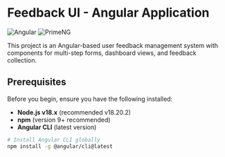 # Feedback UI - Angular Application

![Angular](https://img.shields.io/badge/Angular-DD0031?style=for-the-badge&logo=angular&logoColor=white)
![PrimeNG](https://img.shields.io/badge/PrimeNG-1572B6?style=for-the-badge&logo=primeng&logoColor=white)

This project is an Angular-based user feedback management system with components for multi-step forms, dashboard views, and feedback collection.

## Prerequisites

Before you begin, ensure you have the following installed:

- **Node.js v18.x** (recommended v18.20.2)
- **npm** (version 9+ recommended)
- **Angular CLI** (latest version)

```bash
# Install Angular CLI globally
npm install -g @angular/cli@latest
```

